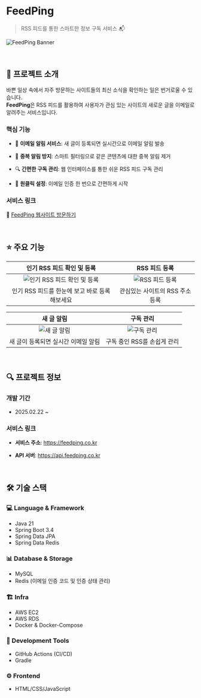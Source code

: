 # FeedPing
> RSS 피드를 통한 스마트한 정보 구독 서비스 📬

![FeedPing Banner](https://github.com/user-attachments/assets/cf001243-71a8-4188-88d6-b2709b3eddcc)

<br/>

## 📌 프로젝트 소개
바쁜 일상 속에서 자주 방문하는 사이트들의 최신 소식을 확인하는 일은 번거로울 수 있습니다.  
**FeedPing**은 RSS 피드를 활용하여 사용자가 관심 있는 사이트의 새로운 글을 이메일로 알려주는 서비스입니다.

### 핵심 기능
- 📮 **이메일 알림 서비스**: 새 글이 등록되면 실시간으로 이메일 알림 발송
  
- 🔄 **중복 알림 방지**: 스마트 필터링으로 같은 콘텐츠에 대한 중복 알림 제거
- 🔍 **간편한 구독 관리**: 웹 인터페이스를 통한 쉬운 RSS 피드 구독 관리
- 📱 **원클릭 설정**: 이메일 인증 한 번으로 간편하게 시작

### 서비스 링크

🚀 [FeedPing 웹사이트 방문하기](https://feedping.co.kr)

<br/>

## ⭐️ 주요 기능

| 인기 RSS 피드 확인 및 등록 | RSS 피드 등록 |
|:-------------------------:|:------------:|
| ![인기 RSS 피드 확인 및 등록](https://github.com/user-attachments/assets/03c2e22b-436e-41ac-99aa-2fe8f0d5a853) | ![RSS 피드 등록](https://github.com/user-attachments/assets/e562316d-6346-490e-9ece-286e653c6bc8) |
| 인기 RSS 피드를 한눈에 보고 바로 등록해보세요 | 관심있는 사이트의 RSS 주소 등록 |

| 새 글 알림 | 구독 관리 |
|:---------:|:---------:|
| ![새 글 알림](https://github.com/user-attachments/assets/78de3794-9166-415d-a3f4-c3a7765164ec) | ![구독 관리](https://github.com/user-attachments/assets/31e51f02-ea98-498a-82d2-634c57430f9d) |
| 새 글이 등록되면 실시간 이메일 알림 | 구독 중인 RSS를 손쉽게 관리 |

<br/>

## 🔍 프로젝트 정보
### 개발 기간
- 2025.02.22 ~ 

### 서비스 링크
- **서비스 주소**: https://feedping.co.kr
  
- **API 서버**: https://api.feedping.co.kr

<br/>

## 🛠 기술 스택
### 💻 Language & Framework
- Java 21
- Spring Boot 3.4
- Spring Data JPA
- Spring Data Redis

### 📊 Database & Storage
- MySQL
- Redis (이메일 인증 코드 및 인증 상태 관리)

### 🏗 Infra
- AWS EC2
- AWS RDS
- Docker & Docker-Compose

### 🔧 Development Tools
- GitHub Actions (CI/CD)
- Gradle

### ⚙️ Frontend
- HTML/CSS/JavaScript

